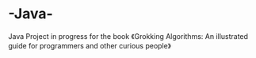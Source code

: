 # -Java-
Java Project in progress for the book 《Grokking Algorithms: An illustrated guide for programmers and other curious people》
